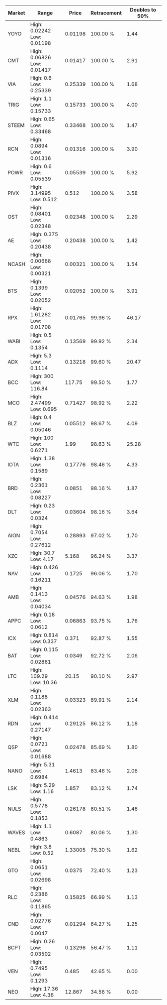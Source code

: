 | Market | Range | Price| Retracement | Doubles to 50% |
| --- | --- | --- | --- | --- |
| YOYO | High: 0.02242<br />Low: 0.01198 | 0.01198 | 100.00 % | 1.44 |
| CMT | High: 0.06826<br />Low: 0.01417 | 0.01417 | 100.00 % | 2.91 |
| VIA | High: 0.6<br />Low: 0.25339 | 0.25339 | 100.00 % | 1.68 |
| TRIG | High: 1.1<br />Low: 0.15733 | 0.15733 | 100.00 % | 4.00 |
| STEEM | High: 0.65<br />Low: 0.33468 | 0.33468 | 100.00 % | 1.47 |
| RCN | High: 0.0894<br />Low: 0.01316 | 0.01316 | 100.00 % | 3.90 |
| POWR | High: 0.6<br />Low: 0.05539 | 0.05539 | 100.00 % | 5.92 |
| PIVX | High: 3.14995<br />Low: 0.512 | 0.512 | 100.00 % | 3.58 |
| OST | High: 0.08401<br />Low: 0.02348 | 0.02348 | 100.00 % | 2.29 |
| AE | High: 0.375<br />Low: 0.20438 | 0.20438 | 100.00 % | 1.42 |
| NCASH | High: 0.00668<br />Low: 0.00321 | 0.00321 | 100.00 % | 1.54 |
| BTS | High: 0.1399<br />Low: 0.02052 | 0.02052 | 100.00 % | 3.91 |
| RPX | High: 1.61282<br />Low: 0.01708 | 0.01765 | 99.96 % | 46.17 |
| WABI | High: 0.5<br />Low: 0.1354 | 0.13569 | 99.92 % | 2.34 |
| ADX | High: 5.3<br />Low: 0.1114 | 0.13218 | 99.60 % | 20.47 |
| BCC | High: 300<br />Low: 116.84 | 117.75 | 99.50 % | 1.77 |
| MCO | High: 2.47499<br />Low: 0.695 | 0.71427 | 98.92 % | 2.22 |
| BLZ | High: 0.4<br />Low: 0.05046 | 0.05512 | 98.67 % | 4.09 |
| WTC | High: 100<br />Low: 0.6271 | 1.99 | 98.63 % | 25.28 |
| IOTA | High: 1.38<br />Low: 0.1589 | 0.17776 | 98.46 % | 4.33 |
| BRD | High: 0.2361<br />Low: 0.08227 | 0.0851 | 98.16 % | 1.87 |
| DLT | High: 0.23<br />Low: 0.0324 | 0.03604 | 98.16 % | 3.64 |
| AION | High: 0.7054<br />Low: 0.27612 | 0.28893 | 97.02 % | 1.70 |
| XZC | High: 30.7<br />Low: 4.17 | 5.168 | 96.24 % | 3.37 |
| NAV | High: 0.426<br />Low: 0.16211 | 0.1725 | 96.06 % | 1.70 |
| AMB | High: 0.1413<br />Low: 0.04034 | 0.04576 | 94.63 % | 1.98 |
| APPC | High: 0.18<br />Low: 0.0612 | 0.06863 | 93.75 % | 1.76 |
| ICX | High: 0.814<br />Low: 0.337 | 0.371 | 92.87 % | 1.55 |
| BAT | High: 0.115<br />Low: 0.02861 | 0.0349 | 92.72 % | 2.06 |
| LTC | High: 109.29<br />Low: 10.36 | 20.15 | 90.10 % | 2.97 |
| XLM | High: 0.1188<br />Low: 0.02363 | 0.03323 | 89.91 % | 2.14 |
| RDN | High: 0.414<br />Low: 0.27147 | 0.29125 | 86.12 % | 1.18 |
| QSP | High: 0.0721<br />Low: 0.01688 | 0.02478 | 85.69 % | 1.80 |
| NANO | High: 5.31<br />Low: 0.6984 | 1.4613 | 83.46 % | 2.06 |
| LSK | High: 5.29<br />Low: 1.16 | 1.857 | 83.12 % | 1.74 |
| NULS | High: 0.5778<br />Low: 0.1853 | 0.26178 | 80.51 % | 1.46 |
| WAVES | High: 1.1<br />Low: 0.4863 | 0.6087 | 80.06 % | 1.30 |
| NEBL | High: 3.8<br />Low: 0.52 | 1.33005 | 75.30 % | 1.62 |
| GTO | High: 0.0651<br />Low: 0.02698 | 0.0375 | 72.40 % | 1.23 |
| RLC | High: 0.2386<br />Low: 0.11865 | 0.15825 | 66.99 % | 1.13 |
| CND | High: 0.02776<br />Low: 0.0047 | 0.01294 | 64.27 % | 1.25 |
| BCPT | High: 0.26<br />Low: 0.03502 | 0.13296 | 56.47 % | 1.11 |
| VEN | High: 0.7495<br />Low: 0.1293 | 0.485 | 42.65 % | 0.00 |
| NEO | High: 17.36<br />Low: 4.36 | 12.867 | 34.56 % | 0.00 |
